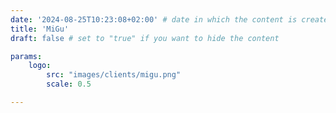 ```yaml
---
date: '2024-08-25T10:23:08+02:00' # date in which the content is created - defaults to "today"
title: 'MiGu'
draft: false # set to "true" if you want to hide the content 

params:
    logo:
        src: "images/clients/migu.png"
        scale: 0.5

---
```

